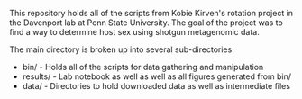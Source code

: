 This repository holds all of the scripts from Kobie Kirven's rotation project 
in the Davenport lab at Penn State University. The goal of the project was to 
find a way to determine host sex using shotgun metagenomic data. 

The main directory is broken up into several sub-directories:
- bin/ - Holds all of the scripts for data gathering and manipulation
- results/ - Lab notebook as well as well as all figures generated from bin/
- data/ - Directories to hold downloaded data as well as intermediate files